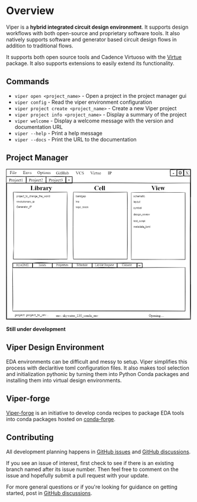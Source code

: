# Overview

Viper is a **hybrid integrated circuit design environment**.
It supports design workflows with both open-source and proprietary software
tools.  It also natively supports software and generator based circuit design
flows in addition to traditional flows.

It supports both open source tools and Cadence Virtuoso with the
[Virtue](https://www.cascode-labs.org/virtue/)
package.  It also supports extensions to easily extend its functionality.

## Commands

* `viper open <project_name>` - Open a project in the project manager gui
* `viper config` - Read the viper environment configuration
* `viper project create <project_name>` - Create a new Viper project
* `viper project info <project_name>` - Display a summary of the project
* `viper welcome` - Display a welcome message with the version and
  documentation URL
* `viper --help` - Print a help message
* `viper --docs` - Print the URL to the documentation

## Project Manager

![project manager gui](imgs/viper_project_manager_mockup.png)

**Still under development**

## Viper Design Environment
EDA environments can be difficult and messy to setup. Viper simplifies
this process with declaritive toml configuration files.  It also makes tool
selection and initialization pythonic by turning them into Python Conda
packages and installing them into virtual design environments.

## Viper-forge
[Viper-forge](https://www.cascode-labs.org/viper-forge/)
is an initiative to develop conda recipes to package EDA tools
into conda packages hosted on [conda-forge](https://conda-forge.org/).

## Contributing

All development planning happens in
[GitHub issues](https://github.com/cascode-labs/viper/issues) and
[GitHub discussions](https://github.com/cascode-labs/viper/discussions).

If you see an issue of interest, first check to see if there is an existing
branch named after its issue number.  Then feel free to comment on the issue
and hopefully submit a pull request with your update.

For more general questions or if you're looking for guidance on getting
started, post in
[GitHub discussions](https://github.com/cascode-labs/viper/discussions).
